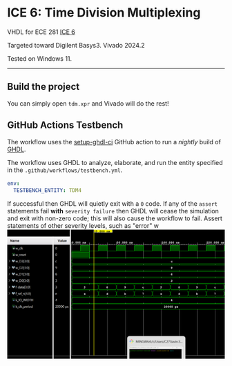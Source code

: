 # ICE 6: Time Division Multiplexing

VHDL for ECE 281 [ICE 6](https://usafa-ece.github.io/ece281-book/ICE/ICE6.html)

Targeted toward Digilent Basys3. Vivado 2024.2

Tested on Windows 11.

---

## Build the project

You can simply open `tdm.xpr` and Vivado will do the rest!

## GitHub Actions Testbench

The workflow uses the [setup-ghdl-ci](https://github.com/ghdl/setup-ghdl-ci) GitHub action
to run a *nightly* build of [GHDL](https://ghdl.github.io/ghdl/).

The workflow uses GHDL to analyze, elaborate, and run the entity specified in the `.github/workflows/testbench.yml`.

```yaml
env:
  TESTBENCH_ENTITY: TDM4
```

If successful then GHDL will quietly exit with a `0` code.
If any of the `assert` statements fail **with** `severity failure` then GHDL will cease the simulation and exit with non-zero code; this will also cause the workflow to fail.
Assert statements of other severity levels, such as "error" w
![WaveForm]({D342411E-5E5D-47FB-99D6-E398CCA9E25B}.png)